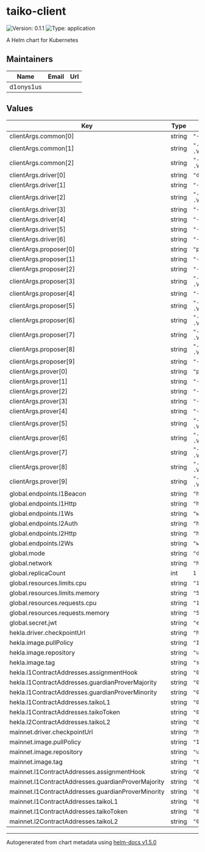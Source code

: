 # taiko-client

![Version: 0.1.1](https://img.shields.io/badge/Version-0.1.1-informational?style=flat-square) ![Type: application](https://img.shields.io/badge/Type-application-informational?style=flat-square)

A Helm chart for Kubernetes

## Maintainers

| Name | Email | Url |
| ---- | ------ | --- |
| d1onys1us |  |  |

## Values

| Key | Type | Default | Description |
|-----|------|---------|-------------|
| clientArgs.common[0] | string | `"--l1.ws={{ tpl .Values.global.endpoints.l1Ws . }}"` |  |
| clientArgs.common[1] | string | `"--taikoL1={{ (index .Values .Values.global.network).l1ContractAddresses.taikoL1 }}"` |  |
| clientArgs.common[2] | string | `"--taikoL2={{ (index .Values .Values.global.network).l2ContractAddresses.taikoL2 }}"` |  |
| clientArgs.driver[0] | string | `"driver"` |  |
| clientArgs.driver[1] | string | `"--p2p.sync"` |  |
| clientArgs.driver[2] | string | `"--p2p.checkPointSyncUrl={{ (index .Values .Values.global.network).driver.checkpointUrl }}"` |  |
| clientArgs.driver[3] | string | `"--l1.beacon={{ tpl .Values.global.endpoints.l1Beacon . }}"` |  |
| clientArgs.driver[4] | string | `"--l2.ws={{ tpl .Values.global.endpoints.l2Ws . }}"` |  |
| clientArgs.driver[5] | string | `"--l2.auth={{ tpl .Values.global.endpoints.l2Auth . }}"` |  |
| clientArgs.driver[6] | string | `"--jwtSecret=/jwtsecret/default"` |  |
| clientArgs.proposer[0] | string | `"proposer"` |  |
| clientArgs.proposer[1] | string | `"--l2.http={{ tpl .Values.global.endpoints.l2Http . }}"` |  |
| clientArgs.proposer[2] | string | `"--l2.auth={{ tpl .Values.global.endpoints.l2Auth . }}"` |  |
| clientArgs.proposer[3] | string | `"--taikoToken={{ (index .Values .Values.global.network).l1ContractAddresses.taikoToken }}"` |  |
| clientArgs.proposer[4] | string | `"--l1.proposerPrivKey=$(PROPOSER_PRIVATE_KEY)"` |  |
| clientArgs.proposer[5] | string | `"--l2.suggestedFeeRecipient={{ (index .Values .Values.global.network).proposer.suggestedFeeRecipient }}"` |  |
| clientArgs.proposer[6] | string | `"--proverEndpoints={{ (index .Values .Values.global.network).proposer.proverEndpoints }}"` |  |
| clientArgs.proposer[7] | string | `"--tierFee.optimistic={{ (index .Values .Values.global.network).proposer.blockProposalFeeGwei }}"` |  |
| clientArgs.proposer[8] | string | `"--tierFee.sgx={{ (index .Values .Values.global.network).proposer.blockProposalFeeGwei }}"` |  |
| clientArgs.proposer[9] | string | `"--jwtSecret=/jwtsecret/default"` |  |
| clientArgs.prover[0] | string | `"prover"` |  |
| clientArgs.prover[1] | string | `"--l1.http={{ tpl .Values.global.endpoints.l1Http . }}"` |  |
| clientArgs.prover[2] | string | `"--l2.ws={{ tpl .Values.global.endpoints.l2Ws . }}"` |  |
| clientArgs.prover[3] | string | `"--l2.http={{ tpl .Values.global.endpoints.l2Http . }}"` |  |
| clientArgs.prover[4] | string | `"--l1.proverPrivKey=$(PROVER_PRIVATE_KEY)"` |  |
| clientArgs.prover[5] | string | `"--prover.capacity={{ (index .Values .Values.global.network).prover.capacity }}"` |  |
| clientArgs.prover[6] | string | `"--taikoToken={{ (index .Values .Values.global.network).l1ContractAddresses.taikoToken }}"` |  |
| clientArgs.prover[7] | string | `"--raiko.host={{ (index .Values .Values.global.network).prover.raikoHost }}"` |  |
| clientArgs.prover[8] | string | `"--tx.gasLimit={{ (index .Values .Values.global.network).prover.txGasLimit }}"` |  |
| clientArgs.prover[9] | string | `"--tx.minBaseFee={{ (index .Values .Values.global.network).prover.txMinBaseFee }}"` |  |
| global.endpoints.l1Beacon | string | `"http://{{ .Release.Name }}-beacon:5052"` |  |
| global.endpoints.l1Http | string | `"http://{{ .Release.Name }}-execution:8545"` |  |
| global.endpoints.l1Ws | string | `"ws://{{ .Release.Name }}-execution:8546"` |  |
| global.endpoints.l2Auth | string | `"http://{{ .Release.Name }}-taiko-geth:8551"` |  |
| global.endpoints.l2Http | string | `"http://{{ .Release.Name }}-taiko-geth:8545"` |  |
| global.endpoints.l2Ws | string | `"ws://{{ .Release.Name }}-taiko-geth:8546"` |  |
| global.mode | string | `"driver"` |  |
| global.network | string | `"hekla"` |  |
| global.replicaCount | int | `1` |  |
| global.resources.limits.cpu | string | `"1000m"` |  |
| global.resources.limits.memory | string | `"500Mi"` |  |
| global.resources.requests.cpu | string | `"1000m"` |  |
| global.resources.requests.memory | string | `"500Mi"` |  |
| global.secret.jwt | string | `"ecb22bc24e7d4061f7ed690ccd5846d7d73f5d2b9733267e12f56790398d908a"` |  |
| hekla.driver.checkpointUrl | string | `"https://rpc.hekla.taiko.xyz"` |  |
| hekla.image.pullPolicy | string | `"IfNotPresent"` |  |
| hekla.image.repository | string | `"us-docker.pkg.dev/evmchain/hekla/taiko-client"` |  |
| hekla.image.tag | string | `"sha-f5b09d4"` |  |
| hekla.l1ContractAddresses.assignmentHook | string | `"0x9e640a6aadf4f664CF467B795c31332f44AcBe6c"` |  |
| hekla.l1ContractAddresses.guardianProverMajority | string | `"0x92F195a8702da2104aE8E3E10779176E7C35d6BC"` |  |
| hekla.l1ContractAddresses.guardianProverMinority | string | `"0x31d4d27da5c299d4b6CE19c869B8891C0002795d"` |  |
| hekla.l1ContractAddresses.taikoL1 | string | `"0x79C9109b764609df928d16fC4a91e9081F7e87DB"` |  |
| hekla.l1ContractAddresses.taikoToken | string | `"0x6490E12d480549D333499236fF2Ba6676C296011"` |  |
| hekla.l2ContractAddresses.taikoL2 | string | `"0x1670090000000000000000000000000000010001"` |  |
| mainnet.driver.checkpointUrl | string | `"https://rpc.mainnet.taiko.xyz"` |  |
| mainnet.image.pullPolicy | string | `"IfNotPresent"` |  |
| mainnet.image.repository | string | `"us-docker.pkg.dev/evmchain/images/taiko-client"` |  |
| mainnet.image.tag | string | `"taiko-client-v0.26.0"` |  |
| mainnet.l1ContractAddresses.assignmentHook | string | `"0x537a2f0D3a5879b41BCb5A2afE2EA5c4961796F6"` |  |
| mainnet.l1ContractAddresses.guardianProverMajority | string | `"0xE3D777143Ea25A6E031d1e921F396750885f43aC"` |  |
| mainnet.l1ContractAddresses.guardianProverMinority | string | `"0x579A8d63a2Db646284CBFE31FE5082c9989E985c"` |  |
| mainnet.l1ContractAddresses.taikoL1 | string | `"0x06a9Ab27c7e2255df1815E6CC0168d7755Feb19a"` |  |
| mainnet.l1ContractAddresses.taikoToken | string | `"0x10dea67478c5F8C5E2D90e5E9B26dBe60c54d800"` |  |
| mainnet.l2ContractAddresses.taikoL2 | string | `"0x1670000000000000000000000000000000010001"` |  |

----------------------------------------------
Autogenerated from chart metadata using [helm-docs v1.5.0](https://github.com/norwoodj/helm-docs/releases/v1.5.0)
